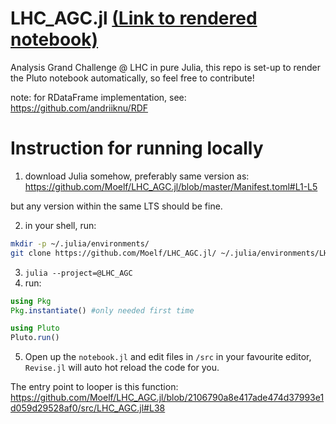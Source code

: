 # LHC_AGC.jl [(Link to rendered notebook)](https://moelf.github.io/LHC_AGC.jl/)

Analysis Grand Challenge @ LHC in pure Julia, this repo is set-up to render the Pluto notebook automatically, so feel free to contribute!

note: for RDataFrame implementation, see: https://github.com/andriiknu/RDF

# Instruction for running locally
1. download Julia somehow, preferably same version as:
https://github.com/Moelf/LHC_AGC.jl/blob/master/Manifest.toml#L1-L5

but any version within the same LTS should be fine.

2. in your shell, run:
```bash
mkdir -p ~/.julia/environments/
git clone https://github.com/Moelf/LHC_AGC.jl/ ~/.julia/environments/LHC_AGC
```
3. `julia --project=@LHC_AGC`
4. run:
```julia
using Pkg
Pkg.instantiate() #only needed first time

using Pluto
Pluto.run()
```
5. Open up the `notebook.jl` and edit files in `/src` in your favourite editor, `Revise.jl` will auto hot reload the code for you.

The entry point to looper is this function:
https://github.com/Moelf/LHC_AGC.jl/blob/2106790a8e417ade474d37993e1d059d29528af0/src/LHC_AGC.jl#L38
